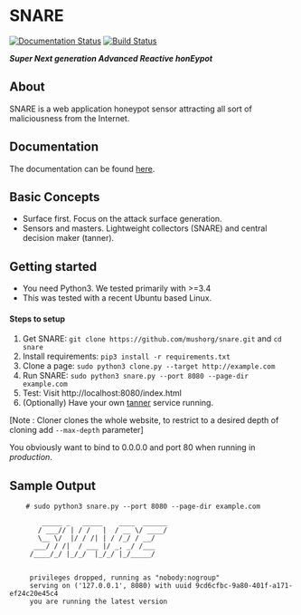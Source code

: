 SNARE
=====
[![Documentation Status](https://readthedocs.org/projects/snare/badge/?version=latest)](http://snare.readthedocs.io/en/latest/?badge=latest)
[![Build Status](https://travis-ci.org/mushorg/snare.svg?branch=master)](https://travis-ci.org/mushorg/snare)

<b><i>Super Next generation Advanced Reactive honEypot</b></i>

About
---------
SNARE is a web application honeypot sensor attracting all sort of maliciousness from the Internet.

Documentation
--------------
The documentation can be found [here](http://snare.readthedocs.io).

Basic Concepts
--------------

- Surface first. Focus on the attack surface generation.
- Sensors and masters. Lightweight collectors (SNARE) and central decision maker (tanner).


Getting started
---------------

- You need Python3. We tested primarily with >=3.4
- This was tested with a recent Ubuntu based Linux.

#### Steps to setup
1. Get SNARE: `git clone https://github.com/mushorg/snare.git` and `cd snare`
2. Install requirements: `pip3 install -r requirements.txt`
3. Clone a page: `sudo python3 clone.py --target http://example.com`
4. Run SNARE: `sudo python3 snare.py --port 8080 --page-dir example.com`
5. Test: Visit http://localhost:8080/index.html
6. (Optionally) Have your own [tanner](https://github.com/mushorg/tanner) service running.

[Note : Cloner clones the whole website, to restrict to a desired depth of cloning add `--max-depth` parameter]

You obviously want to bind to 0.0.0.0 and port 80 when running in <i>production</i>.

## Sample Output


```shell
    # sudo python3 snare.py --port 8080 --page-dir example.com
    
        _____ _   _____    ____  ______
       / ___// | / /   |  / __ \/ ____/
       \__ \/  |/ / /| | / /_/ / __/
      ___/ / /|  / ___ |/ _, _/ /___
     /____/_/ |_/_/  |_/_/ |_/_____/

    
     privileges dropped, running as "nobody:nogroup"
     serving on ('127.0.0.1', 8080) with uuid 9cd6cfbc-9a80-401f-a171-ef24c20e45c4
     you are running the latest version

```
    
